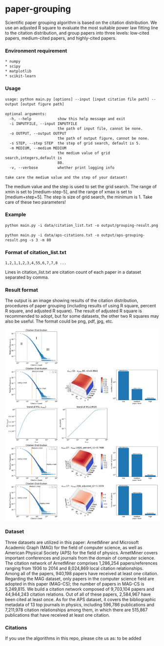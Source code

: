# paper-grouping
Scientific paper grouping algorithm is based on the citation distribution. We use an adjusted R square to evaluate the most suitable power law fitting line to the citation distribution, and group papers into three levels: low-cited papers, medium-cited papers, and highly-cited papers.

### Environment requirement

    * numpy
    * scipy
    * matplotlib
    * scikit-learn


### Usage

	usage: python main.py [options] --input [input citation file path] --output [output figure path]

	optional arguments:
	  -h, --help            show this help message and exit
	  -i INPUTFILE, --input INPUTFILE
	                        the path of input file, cannot be none.
	  -o OUTPUT, --output OUTPUT
	                        the path of output figure, cannot be none.
	  -s STEP, --step STEP  the step of grid search, default is 5.
	  -m MEDIUM, --medium MEDIUM
	                        the medium value of grid search,integers,default is
	                        80.
	  -v, --verbose         whether print logging info

	take care the medium value and the step of your dataset!

The medium value and the step is used to set the grid search. The range of xmin is set to [medium-step-5], and the range of xmax is set to [medium+step+5]. The step is size of grid search, the minimum is 1. Take care of these two parameters!


### Example

	python main.py -i data/citation_list.txt -o output/grouping-result.png

	python main.py -i data/aps-citations.txt -o output/aps-grouping-result.png -s 3 -m 80

### Format of citation_list.txt

    1,2,1,1,2,3,4,55,6,7,7,8 ...

Lines in citation_list.txt are citation count of each paper in a dataset separated by comma.

### Result format
The output is an image showing results of the citation distribution, procedures of paper grouping (including results of using R square, percent R square, and adjusted R square). The result of adjusted R square is recommended to adopt, but for some datasets, the other two R squares may also be useful. The format could be png, pdf, jpg, etc.

![Grouping results of the demo](output/aps-grouping-result.png)


### Dataset
Three datasets are utilized in this paper: ArnetMiner and Microsoft Academic Graph (MAG) for the field of computer science, as well as American Physical Society (APS) for the field of physics. ArnetMiner covers important conferences and journals from the domain of computer science. The citation network of ArnetMiner comprises 1,286,254 papers/references ranging from 1936 to 2014 and 8,024,869 local citation relationships. Among all of the papers, 940,198 papers have received at least one citation. Regarding the MAG dataset, only papers in the computer science field are adopted in this paper (MAG-CS); the number of papers in MAG-CS is 5,249,815. We build a citation network composed of 9,703,104 papers and 44,944,243 citation relations. Out of all of these papers, 2,584,967 have been cited at least once. As for the APS dataset, it covers the bibliographic metadata of 13 top journals in physics, including 596,786 publications and 7,211,978 citation relationships among them, in which there are 515,867 publications that have received at least one citation.

### Citations
If you use the algorithms in this repo, please cite us as:
    to be added

